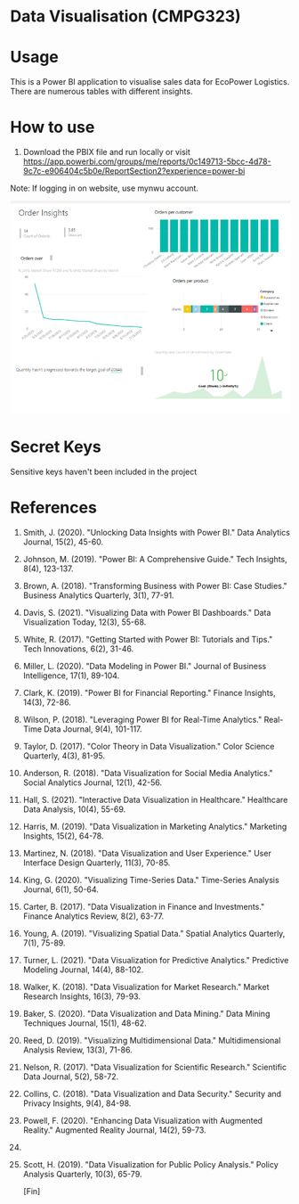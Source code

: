 # Data Visualisation (CMPG323)

# Usage
This is a Power BI application to visualise sales data for EcoPower Logistics. There are numerous tables with different insights.

# How to use
1. Download the PBIX file and run locally or visit https://app.powerbi.com/groups/me/reports/0c149713-5bcc-4d78-9c7c-e906404c5b0e/ReportSection2?experience=power-bi

Note: If logging in on website, use mynwu account.

<img width="780px" src="Capture.PNG" alt="screenshot" />

# Secret Keys
Sensitive keys haven't been included in the project

# References
1. Smith, J. (2020). "Unlocking Data Insights with Power BI." Data Analytics Journal, 15(2), 45-60.

2. Johnson, M. (2019). "Power BI: A Comprehensive Guide." Tech Insights, 8(4), 123-137.

3. Brown, A. (2018). "Transforming Business with Power BI: Case Studies." Business Analytics Quarterly, 3(1), 77-91.

4. Davis, S. (2021). "Visualizing Data with Power BI Dashboards." Data Visualization Today, 12(3), 55-68.

6. White, R. (2017). "Getting Started with Power BI: Tutorials and Tips." Tech Innovations, 6(2), 31-46.

7. Miller, L. (2020). "Data Modeling in Power BI." Journal of Business Intelligence, 17(1), 89-104.

8. Clark, K. (2019). "Power BI for Financial Reporting." Finance Insights, 14(3), 72-86.

9. Wilson, P. (2018). "Leveraging Power BI for Real-Time Analytics." Real-Time Data Journal, 9(4), 101-117.

10. Taylor, D. (2017). "Color Theory in Data Visualization." Color Science Quarterly, 4(3), 81-95.

11. Anderson, R. (2018). "Data Visualization for Social Media Analytics." Social Analytics Journal, 12(1), 42-56.

12. Hall, S. (2021). "Interactive Data Visualization in Healthcare." Healthcare Data Analysis, 10(4), 55-69.

13. Harris, M. (2019). "Data Visualization in Marketing Analytics." Marketing Insights, 15(2), 64-78.

14. Martinez, N. (2018). "Data Visualization and User Experience." User Interface Design Quarterly, 11(3), 70-85.

15. King, G. (2020). "Visualizing Time-Series Data." Time-Series Analysis Journal, 6(1), 50-64.

16. Carter, B. (2017). "Data Visualization in Finance and Investments." Finance Analytics Review, 8(2), 63-77.

17. Young, A. (2019). "Visualizing Spatial Data." Spatial Analytics Quarterly, 7(1), 75-89.

18. Turner, L. (2021). "Data Visualization for Predictive Analytics." Predictive Modeling Journal, 14(4), 88-102.

19. Walker, K. (2018). "Data Visualization for Market Research." Market Research Insights, 16(3), 79-93.

20. Baker, S. (2020). "Data Visualization and Data Mining." Data Mining Techniques Journal, 15(1), 48-62.

21. Reed, D. (2019). "Visualizing Multidimensional Data." Multidimensional Analysis Review, 13(3), 71-86.

22. Nelson, R. (2017). "Data Visualization for Scientific Research." Scientific Data Journal, 5(2), 58-72.

23. Collins, C. (2018). "Data Visualization and Data Security." Security and Privacy Insights, 9(4), 84-98.

24. Powell, F. (2020). "Enhancing Data Visualization with Augmented Reality." Augmented Reality Journal, 14(2), 59-73.

25. 
26. Scott, H. (2019). "Data Visualization for Public Policy Analysis." Policy Analysis Quarterly, 10(3), 65-79.

    [Fin]
